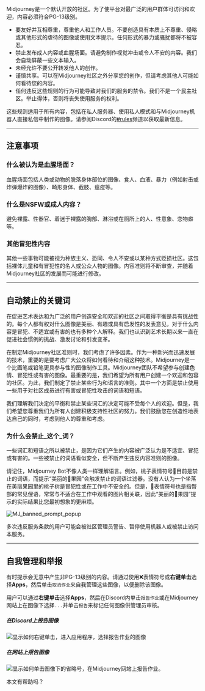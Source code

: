 Midjourney是一个默认开放的社区。为了使平台对最广泛的用户群体可访问和欢迎，内容必须符合PG-13级别。

- 要友好并互相尊重，尊重他人和工作人员。不要创造具有本质上不尊重、侵略或其他形式的虐待的图像或使用文本提示。任何形式的暴力或骚扰都将不被容忍。
- 禁止发布成人内容或血腥场面。请避免制作视觉冲击或令人不安的内容。我们会自动屏蔽一些文本输入。
- 未经允许不要公开转发他人的创作。
- 谨慎共享。可以在Midjourney社区之外分享您的创作，但请考虑其他人可能如何看待您的内容。
- 任何违反这些规则的行为可能导致对我们的服务的禁令。我们不是一个民主社区。举止得体，否则将丧失使用服务的权利。

这些规则适用于所有内容，包括在私人服务器、使用私人模式和与Midjourney机器人直接私信中制作的图像。请参阅Discord的[#rules](https://discord.com/channels/662267976984297473/964598182225002516)频道以获取最新信息。

___

## 注意事项

### 什么被认为是血腥场面？

血腥场面包括人类或动物的脱落身体部位的图像、食人、血液、暴力（例如射击或炸弹爆炸的图像）、畸形身体、截肢、瘟疫等。

### 什么是NSFW或成人内容？

避免裸露、性器官、着迷于裸露的胸部、淋浴或在厕所上的人、性意象、恋物癖等。

### 其他冒犯性内容

其他一些事物可能被视为种族主义、恐同、令人不安或以某种方式贬损社区。这包括裸体儿童和有冒犯性的名人或公众人物的图像。内容准则将不断审查，并随着Midjourney社区的发展而可能进行修改。

___

## 自动禁止的关键词

在促进艺术表达和为广泛的用户创造安全和欢迎的社区之间取得平衡是具有挑战性的。每个人都有权对什么图像是美丽、有趣或具有启发性的发表意见，对于什么内容是冒犯、不适宜或有害的也有多种个人解释。我们也认识到艺术长期以来一直在促进社会惯例的挑战、激发讨论和引发变革。

在制定Midjourney社区准则时，我们考虑了许多因素。作为一种新兴而迅速发展的技术，重要的是要考虑广大公众将如何看待和介绍这种技术。Midjourney是一个比画笔或铅笔更具参与性的图像制作工具。Midjourney团队不希望参与创建色情、冒犯性或有害的图像。最重要的是，我们希望为所有用户创建一个欢迎和包容的社区。为此，我们制定了禁止某些行为和语言的准则。其中一个方面是禁止使用一些用于对社区成员进行有害或冒犯性攻击的词语和短语。

我们理解我们决定的平衡和禁止某些词汇的决定可能不受每个人的欢迎。但是，我们希望您尊重我们为所有人创建积极支持性社区的努力。我们鼓励您在创造性地表达自己的同时，考虑到他人的尊重和考虑。

### 为什么会禁止_这个_词？

一些词汇和短语之所以被禁止，是因为它们产生的内容被广泛认为是不适宜、冒犯或有害的。一些被禁止的词语看似安全，但不断产生违反内容准则的图像。

请记住，Midjourney Bot不像人类一样理解语言。例如，桃子表情符号🍑目前是禁止的词语，而提示“美丽的🍑果园”会触发禁止的词语过滤器。没有人认为一个坐落在美丽果园里的桃子树是冒犯性或在工作中不安全的。但是，🍑表情符号也是指臀部的常见俚语，常常与不适合在工作中观看的图片相关联，因此“美丽的🍑果园”提示的实际结果比您最初想象的更麻烦。

![MJ_banned_prompt_popup](https://cdn.document360.io/3040c2b6-fead-4744-a3a9-d56d621c6c7e/Images/Documentation/MJ_banned_prompt_popup.png)

多次违反服务条款的用户可能会被社区管理员警告、暂停使用机器人或被禁止访问本服务。

___

## 自我管理和举报

有时提示会无意中产生非PG-13级别的内容。请通过使用❌表情符号或**右键单击**选择**Apps**，然后单击`取消作业`来自我管理这些图像，以便删除该图像。

用户可以通过**右键单击**选择**Apps**，然后在Discord内单击`报告作业`或在Midjourney网站上在图像下选择`...`并单击`报告`来标记任何图像供管理员审核。

##### 在Discord上报告图像

![显示如何右键单击，进入应用程序，选择报告作业的图像](https://cdn.document360.io/3040c2b6-fead-4744-a3a9-d56d621c6c7e/Images/Documentation/MJ_Report_App.png)

##### 在网站上报告图像

![显示如何单击图像下的省略号，在Midjourney网站上报告作业。](https://cdn.document360.io/3040c2b6-fead-4744-a3a9-d56d621c6c7e/Images/Documentation/MJ_Report_web.png)

本文有帮助吗？